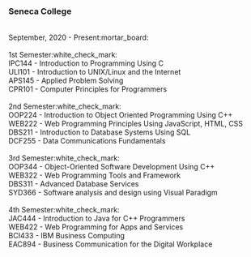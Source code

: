 <h3>Seneca College</h3><br />
September, 2020 - Present:mortar_board:<br />
<br />
1st Semester:white_check_mark:<br />
IPC144 - Introduction to Programming Using C<br />
ULI101 - Introduction to UNIX/Linux and the Internet<br />
APS145 - Applied Problem Solving<br />
CPR101 - Computer Principles for Programmers<br />
<br />
2nd Semester:white_check_mark:<br />
OOP224 - Introduction to Object Oriented Programming Using C++<br />
WEB222 - Web Programming Principles Using JavaScript, HTML, CSS<br />
DBS211 - Introduction to Database Systems Using SQL<br />
DCF255 - Data Communications Fundamentals<br />
<br />
3rd Semester:white_check_mark:<br />
OOP344 - Object-Oriented Software Development Using C++<br />
WEB322 - Web Programming Tools and Framework<br />
DBS311 - Advanced Database Services<br />
SYD366 - Software analysis and design using Visual Paradigm<br />
<br />
4th Semester:white_check_mark:<br />
JAC444 - Introduction to Java for C++ Programmers<br />
WEB422 - Web Programming for Apps and Services<br />
BCI433 - IBM Business Computing<br />
EAC894 - Business Communication for the Digital Workplace<br />
